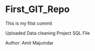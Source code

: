 # First_GIT_Repo

<p> This is my fitst commit </p>

<p>Uploaded Data cleaning Project SQL File</p>
<p>Author: Amit Majumdar</p>
